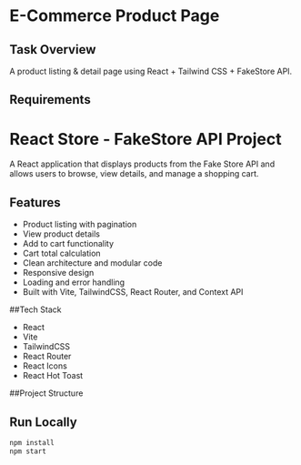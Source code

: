 # E-Commerce Product Page

## Task Overview
A product listing & detail page using React + Tailwind CSS + FakeStore API.
 ## Requirements 
 # React Store - FakeStore API Project

A React application that displays products from the Fake Store API and allows users to browse, view details, and manage a shopping cart.

## Features

- Product listing with pagination
- View product details
- Add to cart functionality
- Cart total calculation
- Clean architecture and modular code
- Responsive design
- Loading and error handling
- Built with Vite, TailwindCSS, React Router, and Context API

##Tech Stack

- React
- Vite
- TailwindCSS
- React Router
- React Icons
- React Hot Toast

##Project Structure


## Run Locally
```bash
npm install
npm start

